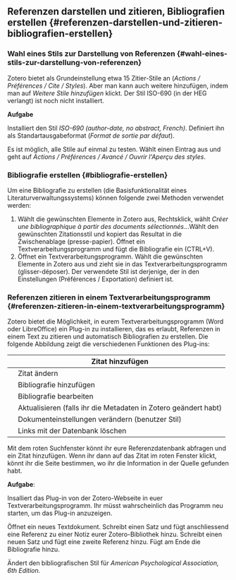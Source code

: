 ## Referenzen darstellen und zitieren, Bibliografien erstellen {#referenzen-darstellen-und-zitieren-bibliografien-erstellen}

### Wahl eines Stils zur Darstellung von Referenzen {#wahl-eines-stils-zur-darstellung-von-referenzen}

Zotero bietet als Grundeinstellung etwa 15 Zitier-Stile an (_Actions / Préférences / Cite / Styles_). Aber man kann auch weitere hinzufügen, indem man auf _Weitere Stile hinzufügen_ klickt. Der Stil ISO-690 (in der HEG verlangt) ist noch nicht installiert.

**Aufgabe**

Installiert den Stil _ISO-690 (author-date, no abstract, French)_. Definiert ihn als Standartausgabeformat (_Format de sortie par défaut_).

Es ist möglich, alle Stile auf einmal zu testen. Wählt einen Eintrag aus und geht auf _Actions / Préférences / Avancé / Ouvrir l&#039;Aperçu des styles_.

### Bibliografie erstellen {#bibliografie-erstellen}

Um eine Bibliografie zu erstellen (die Basisfunktionalität eines Literaturverwaltungssystems) können folgende zwei Methoden verwendet werden:

1.  Wählt die gewünschten Elemente in Zotero aus, Rechtsklick, wählt _Créer une bibliographique à partir des documents sélectionnés_…Wählt den gewünschten Zitationsstil und kopiert das Resultat in die Zwischenablage (presse-papier). Öffnet ein Textverarbeitungsprogramm und fügt die Bibliografie ein (CTRL+V).
2.  Öffnet ein Textverarbeitungsprogramm. Wählt die gewünschten Elemente in Zotero aus und zieht sie in das Textverarbeitungsprogramm (glisser-déposer). Der verwendete Stil ist derjenige, der in den Einstellungen (Préférences / Exportation) definiert ist.

### Referenzen zitieren in einem Textverarbeitungsprogramm {#referenzen-zitieren-in-einem-textverarbeitungsprogramm}

Zotero bietet die Möglichkeit, in eurem Textverarbeitungsprogramm (Word oder LibreOffice) ein Plug-in zu installieren, das es erlaubt, Referenzen in einem Text zu zitieren und automatisch Bibliografien zu erstellen. Die folgende Abbildung zeigt die verschiedenen Funktionen des Plug-ins:

|  | Zitat hinzufügen |
| --- | --- |
|  | Zitat ändern |
|  | Bibliografie hinzufügen |
|  | Bibliografie bearbeiten |
|  | Aktualisieren (falls ihr die Metadaten in Zotero geändert habt) |
|  | Dokumenteinstellungen verändern (benutzer Stil) |
|  | Links mit der Datenbank löschen |

Mit dem roten Suchfenster könnt ihr eure Referenzdatenbank abfragen und ein Zitat hinzufügen. Wenn ihr dann auf das Zitat im roten Fenster klickt, könnt ihr die Seite bestimmen, wo ihr die Information in der Quelle gefunden habt.

**Aufgabe**:

Insalliert das Plug-in von der Zotero-Webseite in euer Textverarbeitungsprogramm. Ihr müsst wahrscheinlich das Programm neu starten, um das Plug-in anzuzeigen.

Öffnet ein neues Textdokument. Schreibt einen Satz und fügt anschliessend eine Referenz zu einer Notiz eurer Zotero-Bibliothek hinzu. Schreibt einen neuen Satz und fügt eine zweite Referenz hinzu. Fügt am Ende die Bibliografie hinzu.

Ändert den bibliografischen Stil für _American Psychological Association, 6th Edition._